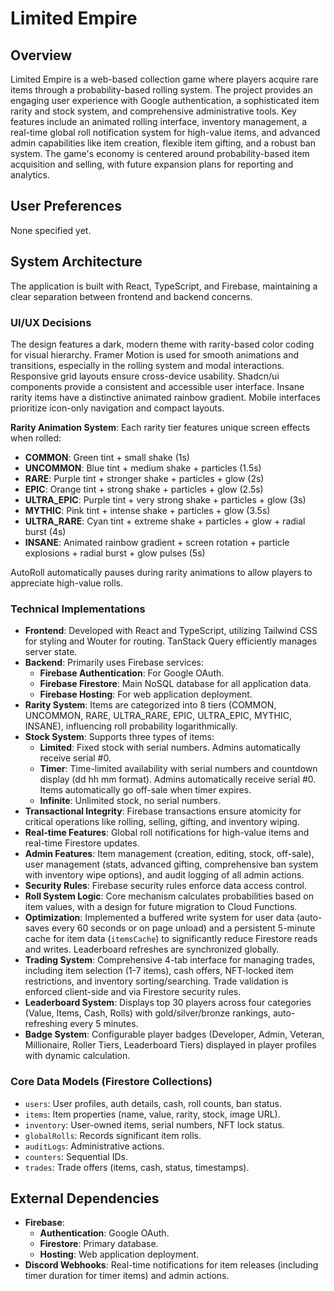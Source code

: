 # Limited Empire

## Overview

Limited Empire is a web-based collection game where players acquire rare items through a probability-based rolling system. The project provides an engaging user experience with Google authentication, a sophisticated item rarity and stock system, and comprehensive administrative tools. Key features include an animated rolling interface, inventory management, a real-time global roll notification system for high-value items, and advanced admin capabilities like item creation, flexible item gifting, and a robust ban system. The game's economy is centered around probability-based item acquisition and selling, with future expansion plans for reporting and analytics.

## User Preferences

None specified yet.

## System Architecture

The application is built with React, TypeScript, and Firebase, maintaining a clear separation between frontend and backend concerns.

### UI/UX Decisions
The design features a dark, modern theme with rarity-based color coding for visual hierarchy. Framer Motion is used for smooth animations and transitions, especially in the rolling system and modal interactions. Responsive grid layouts ensure cross-device usability. Shadcn/ui components provide a consistent and accessible user interface. Insane rarity items have a distinctive animated rainbow gradient. Mobile interfaces prioritize icon-only navigation and compact layouts.

**Rarity Animation System**: Each rarity tier features unique screen effects when rolled:
- **COMMON**: Green tint + small shake (1s)
- **UNCOMMON**: Blue tint + medium shake + particles (1.5s)
- **RARE**: Purple tint + stronger shake + particles + glow (2s)
- **EPIC**: Orange tint + strong shake + particles + glow (2.5s)
- **ULTRA_EPIC**: Purple tint + very strong shake + particles + glow (3s)
- **MYTHIC**: Pink tint + intense shake + particles + glow (3.5s)
- **ULTRA_RARE**: Cyan tint + extreme shake + particles + glow + radial burst (4s)
- **INSANE**: Animated rainbow gradient + screen rotation + particle explosions + radial burst + glow pulses (5s)

AutoRoll automatically pauses during rarity animations to allow players to appreciate high-value rolls.

### Technical Implementations
- **Frontend**: Developed with React and TypeScript, utilizing Tailwind CSS for styling and Wouter for routing. TanStack Query efficiently manages server state.
- **Backend**: Primarily uses Firebase services:
    - **Firebase Authentication**: For Google OAuth.
    - **Firebase Firestore**: Main NoSQL database for all application data.
    - **Firebase Hosting**: For web application deployment.
- **Rarity System**: Items are categorized into 8 tiers (COMMON, UNCOMMON, RARE, ULTRA_RARE, EPIC, ULTRA_EPIC, MYTHIC, INSANE), influencing roll probability logarithmically.
- **Stock System**: Supports three types of items:
    - **Limited**: Fixed stock with serial numbers. Admins automatically receive serial #0.
    - **Timer**: Time-limited availability with serial numbers and countdown display (dd hh mm format). Admins automatically receive serial #0. Items automatically go off-sale when timer expires.
    - **Infinite**: Unlimited stock, no serial numbers.
- **Transactional Integrity**: Firebase transactions ensure atomicity for critical operations like rolling, selling, gifting, and inventory wiping.
- **Real-time Features**: Global roll notifications for high-value items and real-time Firestore updates.
- **Admin Features**: Item management (creation, editing, stock, off-sale), user management (stats, advanced gifting, comprehensive ban system with inventory wipe options), and audit logging of all admin actions.
- **Security Rules**: Firebase security rules enforce data access control.
- **Roll System Logic**: Core mechanism calculates probabilities based on item values, with a design for future migration to Cloud Functions.
- **Optimization**: Implemented a buffered write system for user data (auto-saves every 60 seconds or on page unload) and a persistent 5-minute cache for item data (`itemsCache`) to significantly reduce Firestore reads and writes. Leaderboard refreshes are synchronized globally.
- **Trading System**: Comprehensive 4-tab interface for managing trades, including item selection (1-7 items), cash offers, NFT-locked item restrictions, and inventory sorting/searching. Trade validation is enforced client-side and via Firestore security rules.
- **Leaderboard System**: Displays top 30 players across four categories (Value, Items, Cash, Rolls) with gold/silver/bronze rankings, auto-refreshing every 5 minutes.
- **Badge System**: Configurable player badges (Developer, Admin, Veteran, Millionaire, Roller Tiers, Leaderboard Tiers) displayed in player profiles with dynamic calculation.

### Core Data Models (Firestore Collections)
- `users`: User profiles, auth details, cash, roll counts, ban status.
- `items`: Item properties (name, value, rarity, stock, image URL).
- `inventory`: User-owned items, serial numbers, NFT lock status.
- `globalRolls`: Records significant item rolls.
- `auditLogs`: Administrative actions.
- `counters`: Sequential IDs.
- `trades`: Trade offers (items, cash, status, timestamps).

## External Dependencies

- **Firebase**:
    - **Authentication**: Google OAuth.
    - **Firestore**: Primary database.
    - **Hosting**: Web application deployment.
- **Discord Webhooks**: Real-time notifications for item releases (including timer duration for timer items) and admin actions.